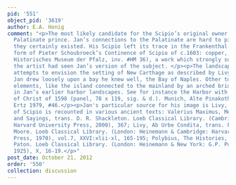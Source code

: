 ```yaml
---
pid: '551'
object_pid: '3619'
author: E.A. Honig
comment: "<p>The most likely candidate for the Scipio’s original owner would be some
  Palatinate prince. Jan’s connections to the Palatinate are hard to pin down but
  they certainly existed. His Scipio left its trace in the Frankenthal area in the
  form of Pieter Schoubroeck’s Continence of Scipio of c.1603: copper, 66 x 115 (Speyer,
  Historisches Museum der Pfalz, inv. #HM 36), a work which strongly suggests that
  the artist had seen Jan’s version of the subject. </p><p>The landscape here clearly
  attempts to envision the setting of New Carthage as described by Livy. To do this,
  Jan drew loosely upon a bay he knew well, the Bay of Naples. Other topographical
  elements, like the island connected to the mainland by an arched bridge, had appeared
  in Jan’s earlier harbor landscapes. See for instance the Harbor with the Preaching
  of Christ of 1598 (panel, 78 x 119, sig. & d.). Munich, Alte Pinakothek, cat. #187;
  Ertz 1979, #46.</p><p>Jan's particular source for his image is Livy, but the tale
  of Scipio is recounted in various ancient texts: Valerius Maximus, Memorable Doings
  and Sayings, trans. D. R. Shackleton. Loeb Classical Library. (Cambridge/London:
  Harvard University Press, 2000), 367; Livy, Ab Urbe Condita, trans. Frank Gardner
  Moore. Loeb Classical Library. (London: Heinemann & Cambridge: Harvard University
  Press, 1970), vol.7, XXVI:xlii-xl, 165-195; Polybius, The Histories, trans. W.R.
  Paton. Loeb Classical Library. (London: Heinemann & New York: G.P. Putnam’s Sons,
  1925), X, 16-19.</p>"
post_date: October 21, 2012
order: '550'
collection: discussion
---
```

